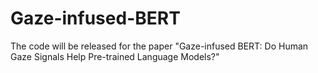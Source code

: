 # Gaze-infused-BERT
The code will be released for the paper "Gaze-infused BERT: Do Human Gaze Signals Help Pre-trained Language Models?"
